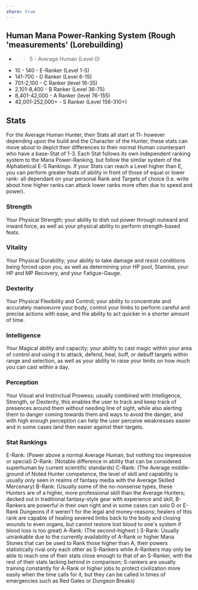 ```yaml
---
share: true
---
```

## Human Mana Power-Ranking System (Rough 'measurements' (Lorebuilding)
- >5 - Average Human (Level 0)
- 10 - 140 - E-Ranker (Level 1-5)
- 141-700 - D Ranker (Level 6-15)
- 701-2,100 - C Ranker (level 16-35)
- 2,101-8,400 - B Ranker (Level 36-75)
- 8,401-42,000 - A Ranker (level 76-155)
- 42,001-252,000+ - S Ranker (Level 156-310+)

## Stats
For the Average Human Hunter, their Stats all start at 11- however depending upon the build and the Character of the Hunter, these stats can move about to depict their differences to their normal Human counterpart who have a base-Stat of 1-3. Each Stat follows its own independent ranking system to the Mana Power-Ranking, but follow the similar system of the Alphabetical E-S Rankings. If your Stats can reach a Level higher than E, you can perform greater feats of ability in front of those of equal or lower rank- all dependant on your personal Rank and Targets of choice (I.e. write about how higher ranks can attack lower ranks more often due to speed and power).
### Strength
Your Physical Strength; your ability to dish out power through outward and inward force, as well as your physical ability to perform strength-based feats.
### Vitality
Your Physical Durability; your ability to take damage and resist conditions being forced upon you, as well as determining your HP pool, Stamina, your HP and MP Recovery, and your Fatigue-Gauge.
### Dexterity
Your Physical Flexibility and Control; your ability to concentrate and accurately manoeuvre your body, control your limbs to perform careful and precise actions with ease, and the ability to act quicker in a shorter amount of time.
### Intelligence
Your Magical ability and capacity; your ability to cast magic within your area of control and using it to attack, defend, heal, buff, or debuff targets within range and selection, as well as your ability to raise your limits on how much you can cast within a day.
### Perception
Your Visual and Instinctual Prowess; usually combined with Intelligence, Strength, or Dexterity, this enables the user to track and keep track of presences around them without needing line of sight, while also alerting them to danger coming towards them and ways to avoid the danger, and with high enough perception can help the user perceive weaknesses easier and in some cases land then easier against their targets.
### Stat Rankings
E-Rank: (Power above a normal Average Human, but nothing too impressive or special)
D-Rank: (Notable difference in ability that can be considered superhuman by current scientific standards)
C-Rank: (The Average middle-ground of Noted Hunter competence, the level of skill and capability is usually only seen in realms of fantasy media with the Average Skilled Mercenary)
B-Rank: (Usually some of the no-nonsense types, these Hunters are of a higher, more professional skill than the Average Hunters; decked out in traditional fantasy-style gear with experience and skill, B-Rankers are powerful in their own right and in some cases can solo D or E-Rank Dungeons if it weren't for the legal and money-reasons; healers of this rank are capable of healing severed limbs back to the body and closing wounds to even organs, but cannot restore lost blood to one's system if blood loss is too great)
A-Rank: (The second-highest ) 
S-Rank: Usually unrankable due to the currently availability of A-Rank or higher Mana Stones that can be used to Rank those higher than A, their powers statistically rival only each other as S-Rankers while A-Rankers may only be able to reach one of their stats close enough to that of an S-Ranker, with the rest of their stats lacking behind in comparison; S-rankers are usually training constantly for A-Rank or higher jobs to protect civilization more easily when the time calls for it, but they can be called in times of emergencies such as Red Gates or Dungeon Breaks)